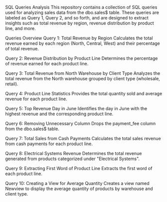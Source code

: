 SQL Queries Analysis
This repository contains a collection of SQL queries used for analyzing sales data from the dbo.sales$ table. These queries are labeled as Query 1, Query 2, and so forth, and are designed to extract insights such as total revenue by region, revenue distribution by product line, and more.

Queries Overview
Query 1: Total Revenue by Region
Calculates the total revenue earned by each region (North, Central, West) and their percentage of total revenue.

Query 2: Revenue Distribution by Product Line
Determines the percentage of revenue earned for each product line.

Query 3: Total Revenue from North Warehouse by Client Type
Analyzes the total revenue from the North warehouse grouped by client type (wholesale, retail).

Query 4: Product Line Statistics
Provides the total quantity sold and average revenue for each product line.

Query 5: Top Revenue Day in June
Identifies the day in June with the highest revenue and the corresponding product line.

Query 6: Removing Unnecessary Column
Drops the payment_fee column from the dbo.sales$ table.

Query 7: Total Sales from Cash Payments
Calculates the total sales revenue from cash payments for each product line.

Query 8: Electrical Systems Revenue
Determines the total revenue generated from products categorized under "Electrical Systems".

Query 9: Extracting First Word of Product Line
Extracts the first word of each product line.

Query 10: Creating a View for Average Quantity
Creates a view named Newview to display the average quantity of products by warehouse and client type.
